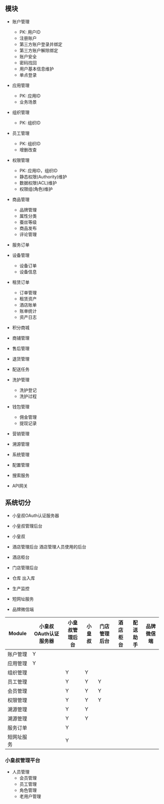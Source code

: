 ## 模块

* 账户管理
    * PK: 用户ID
    * 注册账户
    * 第三方账户登录并绑定
    * 第三方账户解除绑定
    * 账户安全
    * 密码找回
    * 用户基本信息维护
    * 单点登录

* 应用管理
    * PK: 应用ID
    * 业务场景

* 组织管理
    * PK: 组织ID

* 员工管理
    * PK: 组织ID
    * 增删改查

* 权限管理
    * PK: 应用ID，组织ID
    * 静态权限(Authority)维护
    * 数据权限(ACL)维护
    * 权限组(角色)维护

* 商品管理
    * 品牌管理
    * 属性分类
    * 蚕丝等级
    * 商品发布
    * 评论管理

* 服务订单
* 设备管理
    * 设备订单
    * 设备信息
* 租赁订单
    * 订单管理
    * 租赁资产
    * 酒店账单
    * 账单统计
    * 资产日志

* 积分商城
* 商铺管理
* 售后管理
* 退货管理
* 配送任务
* 洗护管理
    * 洗护登记
    * 洗护过程
* 钱包管理
    * 佣金管理
    * 提现记录
* 营销管理
* 溯源管理
* 系统管理
* 配置管理
* 搜索服务
* API网关

## 系统切分

* 小皇叔OAuth认证服务器
* 小皇叔管理后台
* 小皇叔
* 酒店管理后台
  酒店管理人员使用的后台
* 酒店柜台
* 门店管理后台

* 仓库
  出入库
* 生产监控
* 短网址服务
* 品牌微信端

| Module | 小皇叔OAuth认证服务器 | 小皇叔管理后台 | 小皇叔 | 门店管理后台 | 酒店柜台 | 配送助手 | 品牌微信端 |
|--------|---------------|---------|-----|--------|------|------|-------|
| 账户管理   | Y             |         |     |        |      |      |       |
| 应用管理   | Y             |         |     |        |      |      |       |
| 组织管理   |               | Y       | Y   |        |      |      |       |
| 员工管理   |               | Y       | Y   | Y      |      |      |       |
| 会员管理   |               | Y       | Y   | Y      |      |      |       |
| 权限管理   |               | Y       | Y   | Y      |      |      |       |
| 溯源管理   |               | Y       | Y   |        |      |      |       |
| 溯源管理   |               | Y       | Y   |        |      |      |       |
| 服务订单   |               | Y       |     |        |      |      |       |
| 短网址服务  |               | Y       |     |        |      |      |       |

### 小皇叔管理平台

* 人员管理
    * 会员管理
    * 员工管理
    * 角色管理
    * 老用户管理





